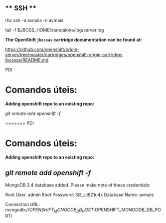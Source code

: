 ** SSH **
--------
rhc ssh -a avmais -n avmais

tail -f $JBOSS_HOME/standalone/log/server.log

**The OpenShift `jbossas` cartridge documentation can be found at:**

https://github.com/openshift/origin-server/tree/master/cartridges/openshift-origin-cartridge-jbossas/README.md

PDI

Comandos úteis:
==========================

**Adding openshift repo to an existing repo:**

*git remote add openshift -f*

=======
PDI

Comandos úteis:
==========================

**Adding openshift repo to an existing repo:**

*git remote add openshift -f*
----------------------------------------------------------------

MongoDB 2.4 database added.  Please make note of these credentials:

   Root User:     admin
   Root Password: 3i3_Ui6Z1u4x
   Database Name: avmais

Connection URL: mongodb://$OPENSHIFT_MONGODB_DB_HOST:$OPENSHIFT_MONGODB_DB_PORT/

